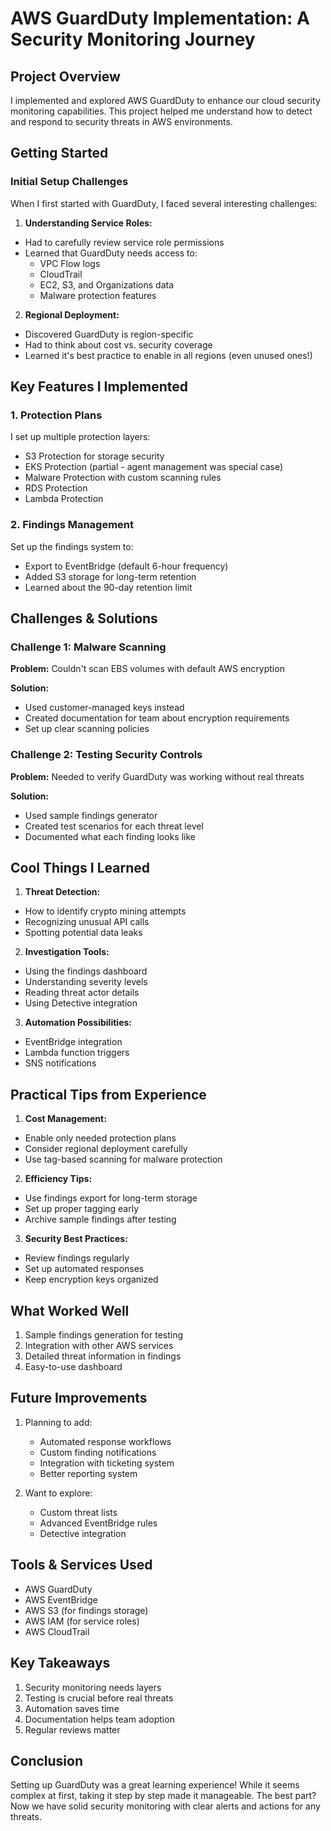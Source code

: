 # AWS GuardDuty Implementation: A Security Monitoring Journey

## Project Overview
I implemented and explored AWS GuardDuty to enhance our cloud security monitoring capabilities. This project helped me understand how to detect and respond to security threats in AWS environments.

## Getting Started

### Initial Setup Challenges
When I first started with GuardDuty, I faced several interesting challenges:

1. **Understanding Service Roles:**
- Had to carefully review service role permissions
- Learned that GuardDuty needs access to:
  - VPC Flow logs
  - CloudTrail
  - EC2, S3, and Organizations data
  - Malware protection features

2. **Regional Deployment:**
- Discovered GuardDuty is region-specific
- Had to think about cost vs. security coverage
- Learned it's best practice to enable in all regions (even unused ones!)

## Key Features I Implemented

### 1. Protection Plans
I set up multiple protection layers:
- S3 Protection for storage security
- EKS Protection (partial - agent management was special case)
- Malware Protection with custom scanning rules
- RDS Protection
- Lambda Protection

### 2. Findings Management
Set up the findings system to:
- Export to EventBridge (default 6-hour frequency)
- Added S3 storage for long-term retention
- Learned about the 90-day retention limit

## Challenges & Solutions

### Challenge 1: Malware Scanning
**Problem:** Couldn't scan EBS volumes with default AWS encryption

**Solution:**
- Used customer-managed keys instead
- Created documentation for team about encryption requirements
- Set up clear scanning policies

### Challenge 2: Testing Security Controls
**Problem:** Needed to verify GuardDuty was working without real threats

**Solution:**
- Used sample findings generator
- Created test scenarios for each threat level
- Documented what each finding looks like

## Cool Things I Learned

1. **Threat Detection:**
- How to identify crypto mining attempts
- Recognizing unusual API calls
- Spotting potential data leaks

2. **Investigation Tools:**
- Using the findings dashboard
- Understanding severity levels
- Reading threat actor details
- Using Detective integration

3. **Automation Possibilities:**
- EventBridge integration
- Lambda function triggers
- SNS notifications

## Practical Tips from Experience

1. **Cost Management:**
- Enable only needed protection plans
- Consider regional deployment carefully
- Use tag-based scanning for malware protection

2. **Efficiency Tips:**
- Use findings export for long-term storage
- Set up proper tagging early
- Archive sample findings after testing

3. **Security Best Practices:**
- Review findings regularly
- Set up automated responses
- Keep encryption keys organized

## What Worked Well

1. Sample findings generation for testing
2. Integration with other AWS services
3. Detailed threat information in findings
4. Easy-to-use dashboard

## Future Improvements

1. Planning to add:
   - Automated response workflows
   - Custom finding notifications
   - Integration with ticketing system
   - Better reporting system

2. Want to explore:
   - Custom threat lists
   - Advanced EventBridge rules
   - Detective integration

## Tools & Services Used
- AWS GuardDuty
- AWS EventBridge
- AWS S3 (for findings storage)
- AWS IAM (for service roles)
- AWS CloudTrail

## Key Takeaways

1. Security monitoring needs layers
2. Testing is crucial before real threats
3. Automation saves time
4. Documentation helps team adoption
5. Regular reviews matter

## Conclusion
Setting up GuardDuty was a great learning experience! While it seems complex at first, taking it step by step made it manageable. The best part? Now we have solid security monitoring with clear alerts and actions for any threats.
